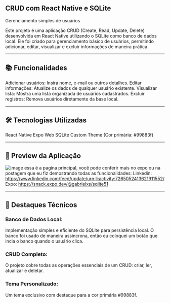 ## CRUD com React Native e SQLite
Gerenciamento simples de usuários


Este projeto é uma aplicação CRUD (Create, Read, Update, Delete) desenvolvida em React Native utilizando o SQLite como banco de dados local. Ele foi criado para gerenciamento básico de usuários, permitindo adicionar, editar, visualizar e excluir informações de maneira prática.

---

## 📚 Funcionalidades
Adicionar usuários: Insira nome, e-mail ou outros detalhes.
Editar informações: Atualize os dados de qualquer usuário existente.
Visualizar lista: Mostra uma lista organizada de usuários cadastrados.
Excluir registros: Remova usuários diretamente da base local.

---

## 🛠 Tecnologias Utilizadas
React Native
Expo Web
SQLite
Custom Theme (Cor primária: #99883f)

---

## 📸 Preview da Aplicação
![image](https://github.com/user-attachments/assets/6cbc99bb-cb54-46dd-9c05-97d2577a9734)
essa é a pagina principal, você pode conferir mais no expo ou na postagem que eu fiz demostrando todas as funcionalidades:
Linkedin: https://www.linkedin.com/feed/update/urn:li:activity:7265052413621911552/
Expo: https://snack.expo.dev/@gabrielxs/sqlite51

---

## 🌟 Destaques Técnicos

### Banco de Dados Local:
Implementação simples e eficiente do SQLite para persistência local. O banco foi usado de maneira assincrona, então eu coloquei um botão que incia o banco quando o usuário clica.

### CRUD Completo:
O projeto cobre todas as operações essenciais de um CRUD: criar, ler, atualizar e deletar.

### Tema Personalizado:
Um tema exclusivo com destaque para a cor primária #99883f.


